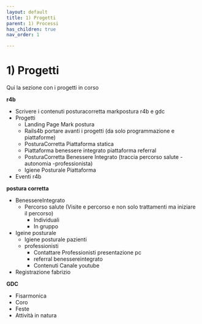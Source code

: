 ```yaml
---
layout: default
title: 1) Progetti 
parent: 1) Processi
has_children: true
nav_order: 1

---
```


# 1) Progetti 

Qui la sezione con i progetti in corso



**r4b**
- Scrivere i contenuti posturacorretta markpostura r4b e gdc
- Progetti
  - Landing Page Mark postura
  - Rails4b portare avanti i progetti (da solo programmazione e piattaforme)
  - PosturaCorretta Piattaforma statica 
  - Piattaforma benessere integrato piattaforma referral
  - PosturaCorretta Benessere Integrato (traccia percorso salute -autonomia -professionista)
  - Igiene Posturale Piattaforma
- Eventi r4b


**postura corretta**
- BenessereIntegrato
  - Percorso salute (Visite e percorso e non solo trattamenti ma iniziare il percorso)
    - Individuali 
    - In gruppo 
- Igeine posturale  
  - Igiene posturale pazienti
  - professionisti
    - Contattare Professionisti presentazione pc
    - referral benessereintegrato
    - Contenuti Canale youtube
- Registrazione fabrizio


**GDC**
- Fisarmonica
- Coro 
- Feste
- Attività in natura
